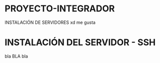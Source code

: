 # PROYECTO-INTEGRADOR
INSTALACIÓN DE SERVIDORES
xd me gusta 


# INSTALACIÓN DEL SERVIDOR - SSH
bla
BLA
bla
